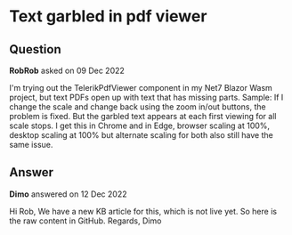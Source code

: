 # Text garbled in pdf viewer

## Question

**RobRob** asked on 09 Dec 2022

I'm trying out the TelerikPdfViewer component in my Net7 Blazor Wasm project, but text PDFs open up with text that has missing parts. Sample: If I change the scale and change back using the zoom in/out buttons, the problem is fixed. But the garbled text appears at each first viewing for all scale stops. I get this in Chrome and in Edge, browser scaling at 100%, desktop scaling at 100% but alternate scaling for both also still have the same issue.

## Answer

**Dimo** answered on 12 Dec 2022

Hi Rob, We have a new KB article for this, which is not live yet. So here is the raw content in GitHub. Regards, Dimo
